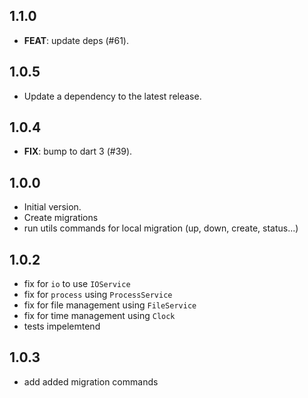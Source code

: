 ## 1.1.0

 - **FEAT**: update deps (#61).

## 1.0.5

 - Update a dependency to the latest release.

## 1.0.4

 - **FIX**: bump to dart 3 (#39).

## 1.0.0

- Initial version.
- Create migrations
- run utils commands for local migration (up, down, create, status...)

## 1.0.2

- fix for `io` to use `IOService`
- fix for `process` using `ProcessService`
- fix for file management using `FileService`
- fix for time management using `Clock`
- tests impelemtend

## 1.0.3
- add added migration commands